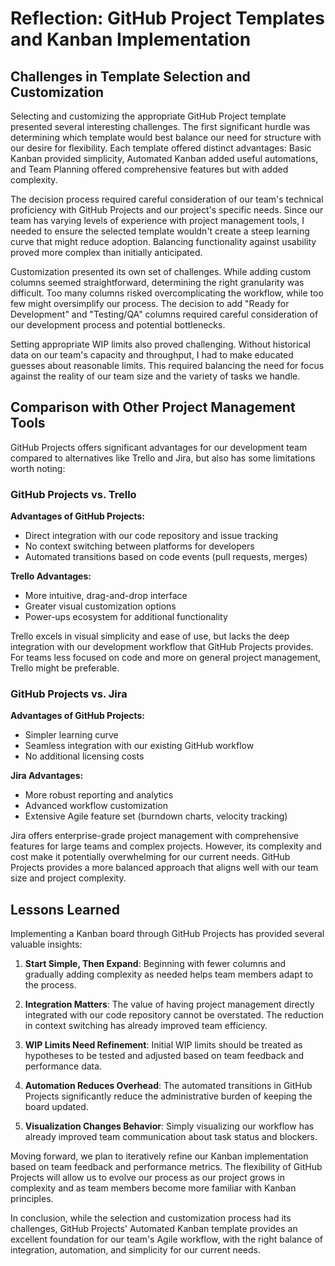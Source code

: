 # Reflection: GitHub Project Templates and Kanban Implementation

## Challenges in Template Selection and Customization

Selecting and customizing the appropriate GitHub Project template presented several interesting challenges. The first significant hurdle was determining which template would best balance our need for structure with our desire for flexibility. Each template offered distinct advantages: Basic Kanban provided simplicity, Automated Kanban added useful automations, and Team Planning offered comprehensive features but with added complexity.

The decision process required careful consideration of our team's technical proficiency with GitHub Projects and our project's specific needs. Since our team has varying levels of experience with project management tools, I needed to ensure the selected template wouldn't create a steep learning curve that might reduce adoption. Balancing functionality against usability proved more complex than initially anticipated.

Customization presented its own set of challenges. While adding custom columns seemed straightforward, determining the right granularity was difficult. Too many columns risked overcomplicating the workflow, while too few might oversimplify our process. The decision to add "Ready for Development" and "Testing/QA" columns required careful consideration of our development process and potential bottlenecks.

Setting appropriate WIP limits also proved challenging. Without historical data on our team's capacity and throughput, I had to make educated guesses about reasonable limits. This required balancing the need for focus against the reality of our team size and the variety of tasks we handle.

## Comparison with Other Project Management Tools

GitHub Projects offers significant advantages for our development team compared to alternatives like Trello and Jira, but also has some limitations worth noting:

### GitHub Projects vs. Trello

**Advantages of GitHub Projects:**
- Direct integration with our code repository and issue tracking
- No context switching between platforms for developers
- Automated transitions based on code events (pull requests, merges)

**Trello Advantages:**
- More intuitive, drag-and-drop interface
- Greater visual customization options
- Power-ups ecosystem for additional functionality

Trello excels in visual simplicity and ease of use, but lacks the deep integration with our development workflow that GitHub Projects provides. For teams less focused on code and more on general project management, Trello might be preferable.

### GitHub Projects vs. Jira

**Advantages of GitHub Projects:**
- Simpler learning curve
- Seamless integration with our existing GitHub workflow
- No additional licensing costs

**Jira Advantages:**
- More robust reporting and analytics
- Advanced workflow customization
- Extensive Agile feature set (burndown charts, velocity tracking)

Jira offers enterprise-grade project management with comprehensive features for large teams and complex projects. However, its complexity and cost make it potentially overwhelming for our current needs. GitHub Projects provides a more balanced approach that aligns well with our team size and project complexity.

## Lessons Learned

Implementing a Kanban board through GitHub Projects has provided several valuable insights:

1. **Start Simple, Then Expand**: Beginning with fewer columns and gradually adding complexity as needed helps team members adapt to the process.

2. **Integration Matters**: The value of having project management directly integrated with our code repository cannot be overstated. The reduction in context switching has already improved team efficiency.

3. **WIP Limits Need Refinement**: Initial WIP limits should be treated as hypotheses to be tested and adjusted based on team feedback and performance data.

4. **Automation Reduces Overhead**: The automated transitions in GitHub Projects significantly reduce the administrative burden of keeping the board updated.

5. **Visualization Changes Behavior**: Simply visualizing our workflow has already improved team communication about task status and blockers.

Moving forward, we plan to iteratively refine our Kanban implementation based on team feedback and performance metrics. The flexibility of GitHub Projects will allow us to evolve our process as our project grows in complexity and as team members become more familiar with Kanban principles.

In conclusion, while the selection and customization process had its challenges, GitHub Projects' Automated Kanban template provides an excellent foundation for our team's Agile workflow, with the right balance of integration, automation, and simplicity for our current needs.
